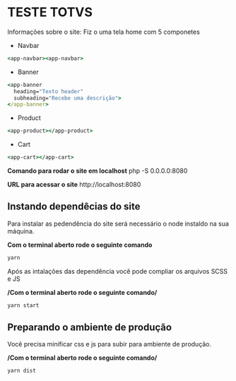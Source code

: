 # TESTE TOTVS

Informações sobre o site:
Fiz o uma tela home com 5 componetes

* Navbar
```cmd
<app-navbar><app-navbar>
```
* Banner
```cmd
<app-banner
  heading="Texto header"
  subheading="Recebe uma descrição">
</app-banner>
```
* Product
```cmd
<app-product></app-product>
```
* Cart
```cmd
<app-cart></app-cart>
```

**Comando para rodar o site em localhost** php -S 0.0.0.0:8080

**URL para acessar o site** http://localhost:8080

## Instando dependêcias do site 

Para instalar as pedendência do site será necessário o node instaldo na sua máquina.

**Com o terminal aberto rode o seguinte comando**

```cmd
yarn
```

Após as intalações das dependência você pode compliar os arquivos SCSS e JS

**/Com o terminal aberto rode o seguinte comando/**

```cmd
yarn start
```

## Preparando o ambiente de produção

Você precisa minificar css e js para subir para ambiente de produção.

**/Com o terminal aberto rode o seguinte comando/**

```cmd
yarn dist
```